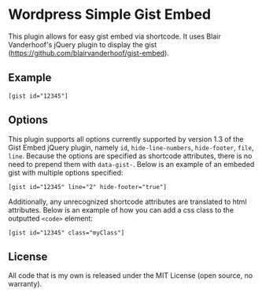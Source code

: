 Wordpress Simple Gist Embed
===========================
This plugin allows for easy gist embed via shortcode. It uses Blair Vanderhoof's jQuery plugin to display the gist (https://github.com/blairvanderhoof/gist-embed).

## Example
    [gist id="12345"]

## Options
This plugin supports all options currently supported by version 1.3 of the Gist Embed jQuery plugin, namely `id`, `hide-line-numbers`, `hide-footer`, `file`, `line`. Because the options are specified as shortcode attributes, there is no need to prepend them with `data-gist-`. Below is an example of an embeded gist with multiple options specified:

    [gist id="12345" line="2" hide-footer="true"]

Additionally, any unrecognized shortcode attributes are translated to html attributes. Below is an example of how you can add a css class to the outputted `<code>` element:

    [gist id="12345" class="myClass"]

## License
All code that is my own is released under the MIT License (open source, no warranty).